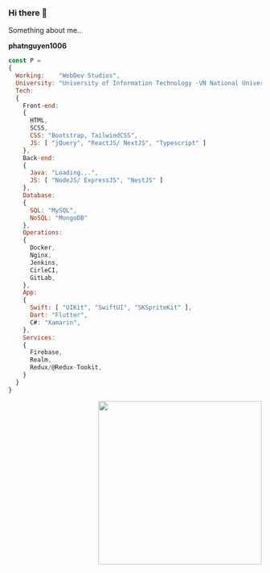 ### Hi there 👋

Something about me..

**phatnguyen1006**
```javascript
const P =
{
  Working:    "WebDev Studios",
  University: "University of Information Technology -VN National University Ho Chi Minh City",
  Tech:
  {
    Front-end:
    {
      HTML,
      SCSS,
      CSS: "Bootstrap, TailwindCSS",
      JS: [ "jQuery", "ReactJS/ NextJS", "Typescript" ]
    },
    Back-end:
    {
      Java: "Loading...",
      JS: [ "NodeJS/ ExpressJS", "NestJS" ]
    },
    Database:
    {
      SQL: "MySQL",
      NoSQL: "MongoDB"
    },
    Operations:
    {
      Docker,
      Nginx,
      Jenkins,
      CirleCI,
      GitLab,
    },
    App:
    {
      Swift: [ "UIKit", "SwiftUI", "SKSpriteKit" ],
      Dart: "Flutter",
      C#: "Xamarin",
    },
    Services:
    {
      Firebase,
      Realm,
      Redux/@Redux-Tookit,
    }
  }
}
```

<!-- [![Top Langs](https://github-readme-stats.vercel.app/api/top-langs/?username=phatnguyen1006&layout=compact)](https://github.com/anuraghazra/github-readme-stats) -->

<!-- <a href="https://www.facebook.com/tsone.ylov">
  <img align="right" src="https://github-readme-stats.vercel.app/api/top-langs/?username=phatnguyen1006&layout=compact&theme=tokyonight" />  
</a> -->

<a href="https://www.facebook.com/tsone.ylov" title="Go to Facebook">
 <img width=325 align="right" src="https://github-readme-stats.vercel.app/api/top-langs/?username=phatnguyen1006&hide=c%23,powershell,Mathematica,Ruby,Objective-C,Objective-C%2b%2b,Cuda&title_color=61dafb&text_color=ffffff&icon_color=61dafb&bg_color=20232a&langs_count=8&layout=compact&border_color=61dafb&hide_border=true" />    </a>


